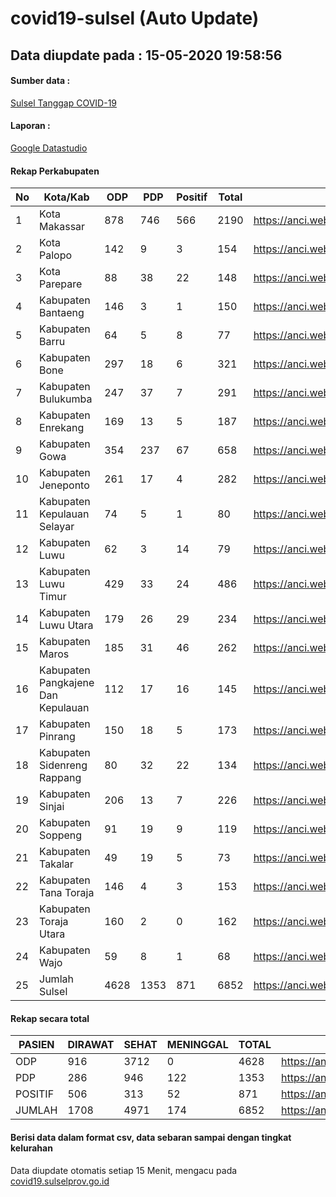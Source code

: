 
# covid19-sulsel (Auto Update)

## Data diupdate pada : 15-05-2020 19:58:56

#### Sumber data :
[Sulsel Tanggap COVID-19](https://covid19.sulselprov.go.id)

#### Laporan :
[Google Datastudio](https://datastudio.google.com/s/jythWGc1j4w)

#### Rekap Perkabupaten 
|No|Kota/Kab|ODP|PDP|Positif|Total|Link|
| --- | --- | --- | --- | --- | --- | --- |
|1|Kota Makassar|878|746|566|2190|https://anci.web.id/cor/kota_makassar|
|2|Kota Palopo|142|9|3|154|https://anci.web.id/cor/kota_palopo|
|3|Kota Parepare|88|38|22|148|https://anci.web.id/cor/kota_parepare|
|4|Kabupaten Bantaeng|146|3|1|150|https://anci.web.id/cor/kabupaten_bantaeng|
|5|Kabupaten Barru|64|5|8|77|https://anci.web.id/cor/kabupaten_barru|
|6|Kabupaten Bone|297|18|6|321|https://anci.web.id/cor/kabupaten_bone|
|7|Kabupaten Bulukumba|247|37|7|291|https://anci.web.id/cor/kabupaten_bulukumba|
|8|Kabupaten Enrekang|169|13|5|187|https://anci.web.id/cor/kabupaten_enrekang|
|9|Kabupaten Gowa|354|237|67|658|https://anci.web.id/cor/kabupaten_gowa|
|10|Kabupaten Jeneponto|261|17|4|282|https://anci.web.id/cor/kabupaten_jeneponto|
|11|Kabupaten Kepulauan Selayar|74|5|1|80|https://anci.web.id/cor/kabupaten_kepulauan_selayar|
|12|Kabupaten Luwu|62|3|14|79|https://anci.web.id/cor/kabupaten_luwu|
|13|Kabupaten Luwu Timur|429|33|24|486|https://anci.web.id/cor/kabupaten_luwu_timur|
|14|Kabupaten Luwu Utara|179|26|29|234|https://anci.web.id/cor/kabupaten_luwu_utara|
|15|Kabupaten Maros|185|31|46|262|https://anci.web.id/cor/kabupaten_maros|
|16|Kabupaten Pangkajene Dan Kepulauan|112|17|16|145|https://anci.web.id/cor/kabupaten_pangkajene_dan_kepulauan|
|17|Kabupaten Pinrang|150|18|5|173|https://anci.web.id/cor/kabupaten_pinrang|
|18|Kabupaten Sidenreng Rappang|80|32|22|134|https://anci.web.id/cor/kabupaten_sidenreng_rappang|
|19|Kabupaten Sinjai|206|13|7|226|https://anci.web.id/cor/kabupaten_sinjai|
|20|Kabupaten Soppeng|91|19|9|119|https://anci.web.id/cor/kabupaten_soppeng|
|21|Kabupaten Takalar|49|19|5|73|https://anci.web.id/cor/kabupaten_takalar|
|22|Kabupaten Tana Toraja|146|4|3|153|https://anci.web.id/cor/kabupaten_tana_toraja|
|23|Kabupaten Toraja Utara|160|2|0|162|https://anci.web.id/cor/kabupaten_toraja_utara|
|24|Kabupaten Wajo|59|8|1|68|https://anci.web.id/cor/kabupaten_wajo|
|25|Jumlah Sulsel|4628|1353|871|6852|https://anci.web.id/cor/jumlah_sulsel|

#### Rekap secara total

| PASIEN | DIRAWAT | SEHAT | MENINGGAL | TOTAL | LINK |
| ---- | -------- | ---- | ---- |  ---- | ---- |
| ODP | 916 | 3712 | 0 | 4628 | https://anci.web.id/cor/odp_detail.html |
| PDP | 286 | 946 | 122 | 1353 | https://anci.web.id/cor/pdp_detail.html |
| POSITIF | 506 | 313 | 52 | 871 | https://anci.web.id/cor/positif_detail.html |
| JUMLAH | 1708 | 4971 | 174 | 6852 | https://anci.web.id/cor/jumlah_sulsel/ |

 
#### Berisi data dalam format csv, data sebaran sampai dengan tingkat kelurahan

Data diupdate otomatis setiap 15 Menit, mengacu pada [covid19.sulselprov.go.id](https://covid19.sulselprov.go.id)

